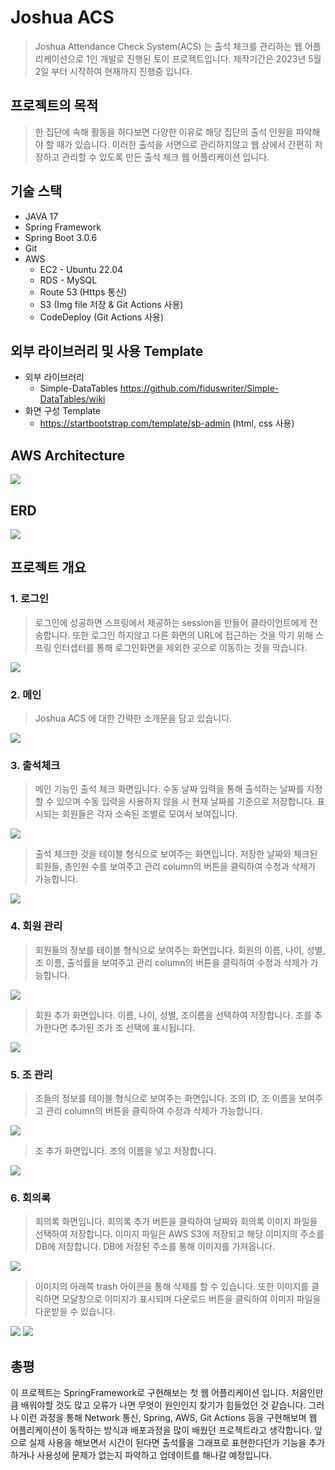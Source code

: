 
# Joshua ACS
>Joshua Attendance Check System(ACS) 는 출석 체크를 관리하는 웹 어플리케이션으로 1인 개발로 진행된 토이 프로젝트입니다. 제작기간은 2023년 5월 2일 부터 시작하여 현재까지 진행중 입니다.





## 프로젝트의 목적

>한 집단에 속해 활동을 하다보면 다양한 이유로 해당 집단의 출석 인원을 파악해야 할 때가 있습니다. 이러한 출석을 서면으로 관리하지않고 웹 상에서 간편히 저장하고 관리할 수 있도록 만든 출석 체크 웹 어플리케이션 입니다.





## 기술 스택

- JAVA 17
- Spring Framework
- Spring Boot 3.0.6
- Git
- AWS
    - EC2 - Ubuntu 22.04
    - RDS - MySQL
    - Route 53 (Https 통신)
    - S3 (Img file 저장 & Git Actions 사용)
    - CodeDeploy (Git Actions 사용)





## 외부 라이브러리 및 사용 Template

- 외부 라이브러리
    - Simple-DataTables https://github.com/fiduswriter/Simple-DataTables/wiki
- 화면 구성 Template
    - https://startbootstrap.com/template/sb-admin (html, css 사용)





## AWS Architecture

<img src="https://joshuaacsbucket.s3.ap-northeast-2.amazonaws.com/readme/JoshuaACS+AWS+%EB%8B%A4%EC%9D%B4%EC%96%B4%EA%B7%B8%EB%9E%A8.png" />



## ERD

<img src="https://joshuaacsbucket.s3.ap-northeast-2.amazonaws.com/readme/JoshuaACS+ERD.png" />





## 프로젝트 개요

### 1. 로그인

>로그인에 성공하면 스프링에서 제공하는 session을 만들어 클라이언트에게 전송합니다. 또한 로그인 하지않고 다른 화면의 URL에 접근하는 것을 막기 위해 스프링 인터셉터를 통해 로그인화면을 제외한 곳으로 이동하는 것을 막습니다.

<img src="https://joshuaacsbucket.s3.ap-northeast-2.amazonaws.com/readme/%EB%A1%9C%EA%B7%B8%EC%9D%B8+%ED%99%94%EB%A9%B4.png"/>





### 2. 메인

>Joshua ACS 에 대한 간략한 소개문을 담고 있습니다.

<img src="https://joshuaacsbucket.s3.ap-northeast-2.amazonaws.com/readme/%EB%A9%94%EC%9D%B8+%ED%99%94%EB%A9%B4.png"/>





### 3. 출석체크

>메인 기능인 출석 체크 화면입니다. 수동 날짜 입력을 통해 출석하는 날짜를 지정할 수 있으며 수동 입력을 사용하지 않을 시 현재 날짜를 기준으로 저장합니다. 표시되는 회원들은 각자 소속된 조별로 모여서 보여집니다.

<img src="https://joshuaacsbucket.s3.ap-northeast-2.amazonaws.com/readme/%EC%B6%9C%EC%84%9D+%EC%B2%B4%ED%81%AC+%ED%99%94%EB%A9%B4.png"/>



>출석 체크한 것을 테이블 형식으로 보여주는 화면입니다. 저장한 날짜와 체크된 회원들, 총인원 수를 보여주고 관리 column의 버튼을 클릭하여 수정과 삭제가 가능합니다.

<img src="https://joshuaacsbucket.s3.ap-northeast-2.amazonaws.com/readme/%EC%B6%9C%EC%84%9D+%EC%B2%B4%ED%81%AC+%EB%AA%A9%EB%A1%9D+%ED%99%94%EB%A9%B4.png"/>





### 4. 회원 관리

>회원들의 정보를 테이블 형식으로 보여주는 화면입니다. 회원의 이름, 나이, 성별, 조 이름, 출석률을 보여주고 관리 column의 버튼을 클릭하여 수정과 삭제가 가능합니다.

<img src="https://joshuaacsbucket.s3.ap-northeast-2.amazonaws.com/readme/%ED%9A%8C%EC%9B%90+%EB%AA%A9%EB%A1%9D+%ED%99%94%EB%A9%B4.png"/>



>회원 추가 화면입니다. 이름, 나이, 성별, 조이름을 선택하여 저장합니다. 조를 추가한다면 추가된 조가 조 선택에 표시됩니다.

<img src="https://joshuaacsbucket.s3.ap-northeast-2.amazonaws.com/readme/%ED%9A%8C%EC%9B%90+%EC%B6%94%EA%B0%80+%ED%99%94%EB%A9%B4.png"/>





### 5. 조 관리

>조들의 정보를 테이블 형식으로 보여주는 화면입니다. 조의 ID, 조 이름을 보여주고 관리 column의 버튼을 클릭하여 수정과 삭제가 가능합니다.

<img src="https://joshuaacsbucket.s3.ap-northeast-2.amazonaws.com/readme/%EC%A1%B0+%EB%AA%A9%EB%A1%9D+%ED%99%94%EB%A9%B4.png"/>



>조 추가 화면입니다. 조의 이름을 넣고 저장합니다.

<img src="https://joshuaacsbucket.s3.ap-northeast-2.amazonaws.com/readme/%EC%A1%B0+%EC%B6%94%EA%B0%80+%ED%99%94%EB%A9%B4.png"/>





### 6. 회의록

>회의록 화면입니다. 회의록 추가 버튼을 클릭하여 날짜와 회의록 이미지 파일을 선택하여 저장합니다. 이미지 파일은 AWS S3에 저장되고 해당 이미지의 주소를 DB에 저장합니다. DB에 저장된 주소를 통해 이미지를 가져옵니다.

<img src="https://joshuaacsbucket.s3.ap-northeast-2.amazonaws.com/readme/%ED%9A%8C%EC%9D%98%EB%A1%9D+%ED%99%94%EB%A9%B4.png"/>



>이미지의 아래쪽 trash 아이콘을 통해 삭제를 할 수 있습니다. 또한 이미지를 클릭하면 모달창으로 이미지가 표시되며 다운로드 버튼을 클릭하여 이미지 파일을 다운받을 수 있습니다.

<img src="https://joshuaacsbucket.s3.ap-northeast-2.amazonaws.com/readme/%ED%9A%8C%EC%9D%98%EB%A1%9D+%EC%A0%80%EC%9E%A5.png"/>

<img src="https://joshuaacsbucket.s3.ap-northeast-2.amazonaws.com/readme/%ED%9A%8C%EC%9D%98%EB%A1%9D+%ED%99%95%EB%8C%80+%ED%99%94%EB%A9%B4.png"/>




## 총평
이 프로젝트는 SpringFramework로 구현해보는 첫 웹 어플리케이션 입니다. 처음인만큼 배워야할 것도 많고 오류가 나면 무엇이 원인인지 찾기가 힘들었던 것 같습니다. 그러나 이런 과정을 통해 Network 통신, Spring, AWS, Git Actions 등을 구현해보며 웹 어플리케이션이 동작하는 방식과 배포과정을 많이 배웠던 프로젝트라고 생각합니다.  앞으로 실제 사용을 해보면서 시간이 된다면 출석률을 그래프로 표현한다던가 기능을 추가하거나 사용성에 문제가 없는지 파악하고 업데이트를 해나갈 예정입니다.